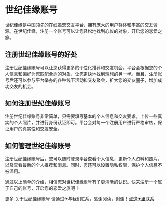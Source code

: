 # 世纪佳缘账号

世纪佳缘是中国领先的在线婚恋交友平台，拥有庞大的用户群体和丰富的交友资源。在世纪佳缘，注册一个账号可以让您轻松地找到心仪的对象，开启您的恋爱之旅。

## 注册世纪佳缘账号的好处

注册世纪佳缘账号可以让您获得更多的个性化推荐和交友机会。平台会根据您的个人信息和偏好为您匹配合适的对象，让您更快地找到理想的另一半。而且，注册账号后还可以参与平台举办的各种线下活动和交友聚会，扩大您的交友圈子，增加成功交友的机会。

## 如何注册世纪佳缘账号

注册世纪佳缘账号非常简单，只需要填写基本的个人信息和交友要求，上传一些真实的个人照片，并进行身份认证即可。平台会对每一个注册用户进行严格审核，保证用户的真实性和交友安全。

## 如何管理世纪佳缘账号

注册世纪佳缘账号后，您可以随时登录平台查看个人信息，更新个人资料和照片，以及查看最新的个人推荐和消息。同时，您还可以设置隐私权限，保护个人信息不被滥用。

通过以上简单的介绍，相信您对世纪佳缘账号有了更清晰的认识。快来注册一个属于自己的账号，开启您的恋爱之旅吧！

更多 关于世纪佳缘账号 请通过✈与我们联系，感谢阅读，谢谢！[点这✈里联系](https://lm.k02.cc)